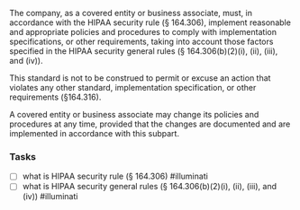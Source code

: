 The company, as a covered entity or business associate, must, in accordance with the HIPAA security rule (§ 164.306), implement reasonable and appropriate policies and procedures to comply with implementation specifications, or other requirements, taking into account those factors specified in the HIPAA security general rules (§ 164.306(b)(2)(i), (ii), (iii), and (iv)).

This standard is not to be construed to permit or excuse an action that violates any other standard, implementation specification, or other requirements (§164.316).

A covered entity or business associate may change its policies and procedures at any time, provided that the changes are documented and are implemented in accordance with this subpart.
### Tasks
- [ ] what is HIPAA security rule (§ 164.306) #illuminati 
- [ ] what is HIPAA security general rules (§ 164.306(b)(2)(i), (ii), (iii), and (iv)) #illuminati 